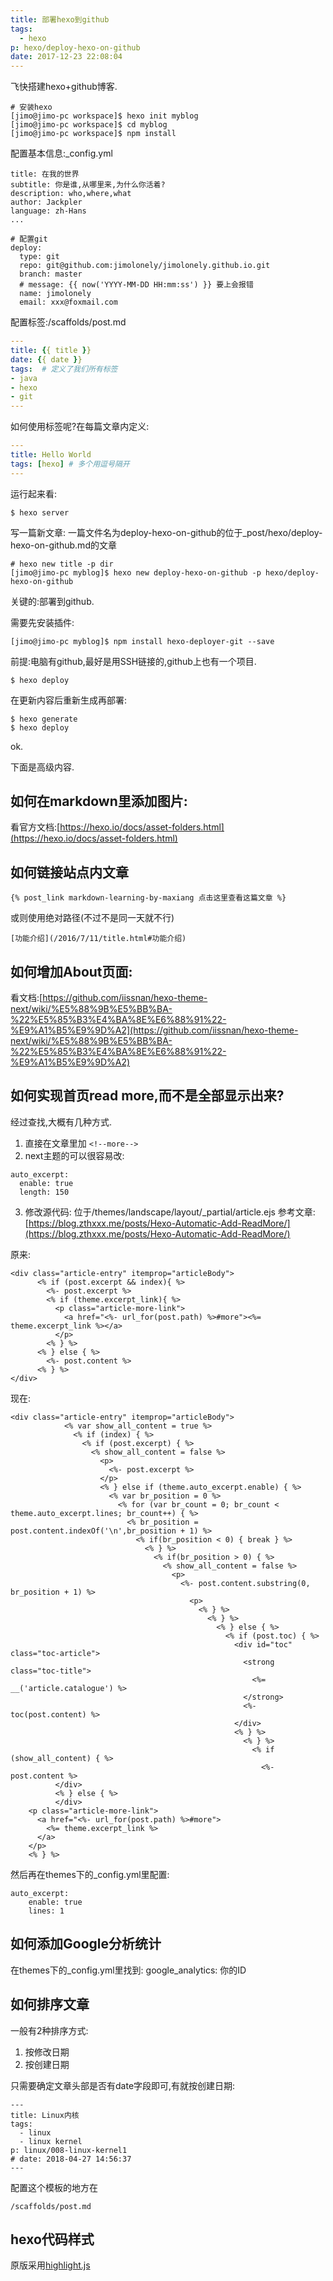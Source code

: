 ```yaml
---
title: 部署hexo到github
tags:
  - hexo
p: hexo/deploy-hexo-on-github
date: 2017-12-23 22:08:04
---
```


飞快搭建hexo+github博客.

```shell
# 安装hexo
[jimo@jimo-pc workspace]$ hexo init myblog
[jimo@jimo-pc workspace]$ cd myblog
[jimo@jimo-pc workspace]$ npm install
```
<!--more-->
配置基本信息:_config.yml
```shell
title: 在我的世界
subtitle: 你是谁,从哪里来,为什么你活着?
description: who,where,what
author: Jackpler
language: zh-Hans
...

# 配置git
deploy:
  type: git
  repo: git@github.com:jimolonely/jimolonely.github.io.git
  branch: master
  # message: {{ now('YYYY-MM-DD HH:mm:ss') }} 要上会报错
  name: jimolonely
  email: xxx@foxmail.com
```
配置标签:/scaffolds/post.md
```yml
---
title: {{ title }}
date: {{ date }}
tags:  # 定义了我们所有标签
- java
- hexo
- git
---
```
如何使用标签呢?在每篇文章内定义:
```yml
---
title: Hello World
tags: [hexo] # 多个用逗号隔开
---
```

运行起来看:
```shell
$ hexo server
```
写一篇新文章: 一篇文件名为deploy-hexo-on-github的位于_post/hexo/deploy-hexo-on-github.md的文章
```shell
# hexo new title -p dir
[jimo@jimo-pc myblog]$ hexo new deploy-hexo-on-github -p hexo/deploy-hexo-on-github
```

关键的:部署到github.

需要先安装插件:
```shell
[jimo@jimo-pc myblog]$ npm install hexo-deployer-git --save
```
前提:电脑有github,最好是用SSH链接的,github上也有一个项目.
```shell
$ hexo deploy
```
在更新内容后重新生成再部署:
```shell
$ hexo generate
$ hexo deploy
```
ok.

下面是高级内容.

## 如何在markdown里添加图片:

看官方文档:[https://hexo.io/docs/asset-folders.html](https://hexo.io/docs/asset-folders.html)

## 如何链接站点内文章
```
{% post_link markdown-learning-by-maxiang 点击这里查看这篇文章 %}
```
或则使用绝对路径(不过不是同一天就不行)
```
[功能介绍](/2016/7/11/title.html#功能介绍)
```

## 如何增加About页面:

看文档:[https://github.com/iissnan/hexo-theme-next/wiki/%E5%88%9B%E5%BB%BA-%22%E5%85%B3%E4%BA%8E%E6%88%91%22-%E9%A1%B5%E9%9D%A2](https://github.com/iissnan/hexo-theme-next/wiki/%E5%88%9B%E5%BB%BA-%22%E5%85%B3%E4%BA%8E%E6%88%91%22-%E9%A1%B5%E9%9D%A2)

## 如何实现首页read more,而不是全部显示出来?

经过查找,大概有几种方式.

1. 直接在文章里加 ` <!--more--> `
2. next主题的可以很容易改:
```
auto_excerpt:
  enable: true
  length: 150
```
3. 修改源代码: 位于/themes/landscape/layout/_partial/article.ejs
参考文章:[https://blog.zthxxx.me/posts/Hexo-Automatic-Add-ReadMore/](https://blog.zthxxx.me/posts/Hexo-Automatic-Add-ReadMore/)

原来:
```ejs
<div class="article-entry" itemprop="articleBody">
      <% if (post.excerpt && index){ %>
        <%- post.excerpt %>
        <% if (theme.excerpt_link){ %>
          <p class="article-more-link">
            <a href="<%- url_for(post.path) %>#more"><%= theme.excerpt_link %></a>
          </p>
        <% } %>
      <% } else { %>
        <%- post.content %>
      <% } %>
</div>
```
现在:
```ejs
<div class="article-entry" itemprop="articleBody">
            <% var show_all_content = true %>
              <% if (index) { %>
                <% if (post.excerpt) { %>
                  <% show_all_content = false %>
                    <p>
                      <%- post.excerpt %>
                    </p>
                    <% } else if (theme.auto_excerpt.enable) { %>
                      <% var br_position = 0 %>
                        <% for (var br_count = 0; br_count < theme.auto_excerpt.lines; br_count++) { %>
                          <% br_position = post.content.indexOf('\n',br_position + 1) %>
                            <% if(br_position < 0) { break } %>
                              <% } %>
                                <% if(br_position > 0) { %>
                                  <% show_all_content = false %>
                                    <p>
                                      <%- post.content.substring(0, br_position + 1) %>
                                        <p>
                                          <% } %>
                                            <% } %>
                                              <% } else { %>
                                                <% if (post.toc) { %>
                                                  <div id="toc" class="toc-article">
                                                    <strong class="toc-title">
                                                      <%= __('article.catalogue') %>
                                                    </strong>
                                                    <%- toc(post.content) %>
                                                  </div>
                                                  <% } %>
                                                    <% } %>
                                                      <% if (show_all_content) { %>
                                                        <%- post.content %>
          </div>
          <% } else { %>
          </div>
    <p class="article-more-link">
      <a href="<%- url_for(post.path) %>#more">
        <%= theme.excerpt_link %>
      </a>
    </p>
    <% } %>
```
然后再在themes下的_config.yml里配置:
```
auto_excerpt:
    enable: true
    lines: 1
```
## 如何添加Google分析统计
在themes下的_config.yml里找到:
google_analytics: 你的ID

## 如何排序文章
一般有2种排序方式:
1. 按修改日期
2. 按创建日期

只需要确定文章头部是否有date字段即可,有就按创建日期:
```shell
---
title: Linux内核
tags:
  - linux
  - linux kernel
p: linux/008-linux-kernel1
# date: 2018-04-27 14:56:37
---
```
配置这个模板的地方在
```shell
/scaffolds/post.md
```

## hexo代码样式

原版采用[highlight.js](http://highlightjs.readthedocs.io/en/latest/css-classes-reference.html)
